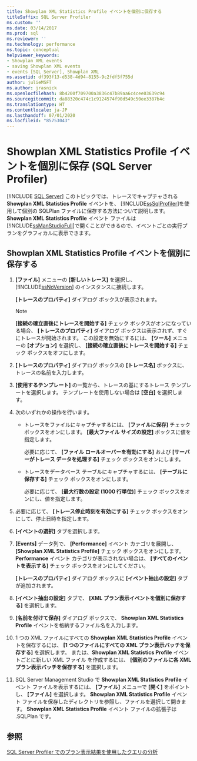 ```yaml
---
title: Showplan XML Statistics Profile イベントを個別に保存する
titleSuffix: SQL Server Profiler
ms.custom: ''
ms.date: 03/14/2017
ms.prod: sql
ms.reviewer: ''
ms.technology: performance
ms.topic: conceptual
helpviewer_keywords:
- Showplan XML events
- saving Showplan XML events
- events [SQL Server], Showplan XML
ms.assetid: df393f13-d538-4d94-8155-9c2fdf5f755d
author: julieMSFT
ms.author: jrasnick
ms.openlocfilehash: 8b4200f709700a3836c47b89aa6c4cee03639c94
ms.sourcegitcommit: da88320c474c1c9124574f90d549c50ee3387b4c
ms.translationtype: HT
ms.contentlocale: ja-JP
ms.lasthandoff: 07/01/2020
ms.locfileid: "85753043"
---
```

# <a name="save-showplan-xml-statistics-profile-events-separately-sql-server-profiler"></a>Showplan XML Statistics Profile イベントを個別に保存 (SQL Server Profiler)
 [!INCLUDE [SQL Server](../../includes/applies-to-version/sqlserver.md)]
  このトピックでは、トレースでキャプチャされる **Showplan XML Statistics Profile** イベントを、 [!INCLUDE[ssSqlProfiler](../../includes/sssqlprofiler-md.md)]を使用して個別の SQLPlan ファイルに保存する方法について説明します。 **Showplan XML Statistics Profile** イベント ファイルは [!INCLUDE[ssManStudioFull](../../includes/ssmanstudiofull-md.md)]で開くことができるので、イベントごとの実行プランをグラフィカルに表示できます。  
  
## <a name="save-showplan-xml-statistics-profile-events-separately"></a>Showplan XML Statistics Profile イベントを個別に保存する  
  
1. **[ファイル]** メニューの **[新しいトレース]** を選択し、[!INCLUDE[ssNoVersion](../../includes/ssnoversion-md.md)] のインスタンスに接続します。  
  
     **[トレースのプロパティ]** ダイアログ ボックスが表示されます。  
  
    > [!NOTE]  
    >  **[接続の確立直後にトレースを開始する]** チェック ボックスがオンになっている場合、 **[トレースのプロパティ]** ダイアログ ボックスは表示されず、すぐにトレースが開始されます。 この設定を無効にするには、 **[ツール]** メニューの **[オプション]** を選択し、 **[接続の確立直後にトレースを開始する]** チェック ボックスをオフにします。  
  
2. **[トレースのプロパティ]** ダイアログ ボックスの **[トレース名]** ボックスに、トレースの名前を入力します。  
  
3. **[使用するテンプレート]** の一覧から、トレースの基にするトレース テンプレートを選択します。 テンプレートを使用しない場合は **[空白]** を選択します。  
  
4. 次のいずれかの操作を行います。  
  
    -   トレースをファイルにキャプチャするには、 **[ファイルに保存]** チェック ボックスをオンにします。 **[最大ファイル サイズの設定]** ボックスに値を指定します。  
  
         必要に応じて、 **[ファイル ロールオーバーを有効にする]** および **[サーバーがトレース データを処理する]** チェック ボックスをオンにします。 
  
    -   トレースをデータベース テーブルにキャプチャするには、 **[テーブルに保存する]** チェック ボックスをオンにします。  
  
         必要に応じて、 **[最大行数の設定 (1000 行単位)]** チェック ボックスをオンにし、値を指定します。  
  
5. 必要に応じて、 **[トレース停止時刻を有効にする]** チェック ボックスをオンにして、停止日時を指定します。 
  
6. **[イベントの選択]** タブを選択します。  
  
7. **[Events]** データ列で、 **[Performance]** イベント カテゴリを展開し、 **[Showplan XML Statistics Profile]** チェック ボックスをオンにします。 **Performance** イベント カテゴリが表示されない場合は、 **[すべてのイベントを表示する]** チェック ボックスをオンにしてください。  
  
     **[トレースのプロパティ]** ダイアログ ボックスに **[イベント抽出の設定]** タブが追加されます。  
  
8. **[イベント抽出の設定]** タブで、 **[XML プラン表示イベントを個別に保存する]** を選択します。  
  
9. **[名前を付けて保存]** ダイアログ ボックスで、 **Showplan XML Statistics Profile** イベントを格納するファイル名を入力します。  
  
10. 1 つの XML ファイルにすべての **Showplan XML Statistics Profile** イベントを保存するには、 **[1 つのファイルにすべての XML プラン表示バッチを保存する]** を選択します。 または、**Showplan XML Statistics Profile** イベントごとに新しい XML ファイル を作成するには、 **[個別のファイルに各 XML プラン表示バッチを保存する]** を選択します。  
  
11. SQL Server Management Studio で **Showplan XML Statistics Profile** イベント ファイルを表示するには、 **[ファイル]** メニューで **[開く]** をポイントし、 **[ファイル]** を選択します。 **Showplan XML Statistics Profile** イベント ファイルを保存したディレクトリを参照し、ファイルを選択して開きます。 **Showplan XML Statistics Profile** イベント ファイルの拡張子は .SQLPlan です。  
  
## <a name="see-also"></a>参照  
 [SQL Server Profiler でのプラン表示結果を使用したクエリの分析](../../tools/sql-server-profiler/analyze-queries-with-showplan-results-in-sql-server-profiler.md)  
  
  
